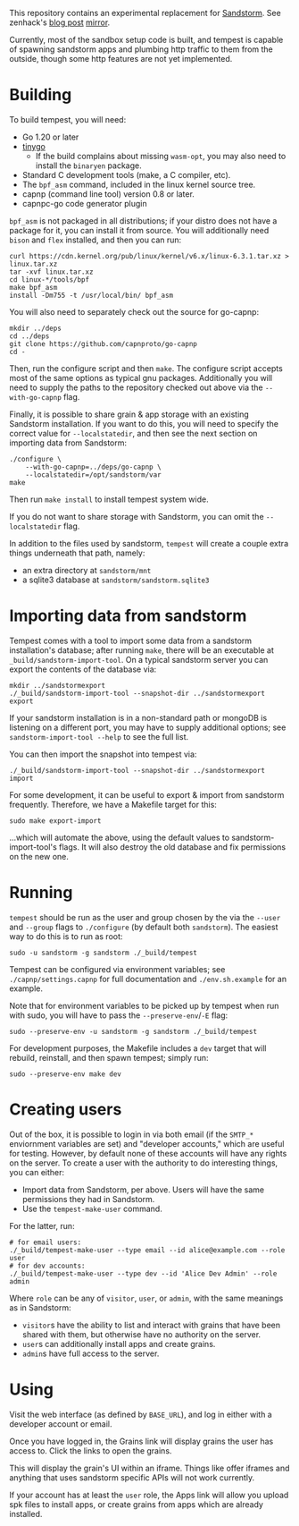 This repository contains an experimental replacement for [Sandstorm][1].
See zenhack's [blog post][2] [mirror][3].

Currently, most of the sandbox setup code is built, and tempest
is capable of spawning sandstorm apps and plumbing http traffic to them
from the outside, though some http features are not yet implemented.

# Building

To build tempest, you will need:

- Go 1.20 or later
- [tinygo](https://tinygo.org/)
  - If the build complains about missing `wasm-opt`, you may also need
    to install the `binaryen` package.
- Standard C development tools (make, a C compiler, etc).
- The `bpf_asm` command, included in the linux kernel source tree.
- capnp (command line tool) version 0.8 or later.
- capnpc-go code generator plugin

`bpf_asm` is not packaged in all distributions; if your distro does
not have a package for it, you can install it from source. You will
additionally need `bison` and `flex` installed, and then you can
run:

```
curl https://cdn.kernel.org/pub/linux/kernel/v6.x/linux-6.3.1.tar.xz > linux.tar.xz
tar -xvf linux.tar.xz
cd linux-*/tools/bpf
make bpf_asm
install -Dm755 -t /usr/local/bin/ bpf_asm
```

You will also need to separately check out the source for go-capnp:

```
mkdir ../deps
cd ../deps
git clone https://github.com/capnproto/go-capnp
cd -
```

Then, run the configure script and then `make`. The configure script
accepts most of the same options as typical gnu packages. Additionally
you will need to supply the paths to the repository checked out above
via the `--with-go-capnp` flag.

Finally, it is possible to share grain & app storage with an existing
Sandstorm installation. If you want to do this, you will need to specify
the correct value for `--localstatedir`, and then see the next section
on importing data from Sandstorm:

```
./configure \
    --with-go-capnp=../deps/go-capnp \
    --localstatedir=/opt/sandstorm/var
make
```

Then run `make install` to install tempest system wide.

If you do not want to share storage with Sandstorm, you can omit the
`--localstatedir` flag.

In addition to the files used by sandstorm, `tempest` will create a
couple extra things underneath that path, namely:

- an extra directory at `sandstorm/mnt`
- a sqlite3 database at `sandstorm/sandstorm.sqlite3`

# Importing data from sandstorm

Tempest comes with a tool to import some data from a sandstorm
installation's database; after running `make`, there will be
an executable at `_build/sandstorm-import-tool`. On a typical sandstorm
server you can export the contents of the database via:

```
mkdir ../sandstormexport
./_build/sandstorm-import-tool --snapshot-dir ../sandstormexport export
```

If your sandstorm installation is in a non-standard path or mongoDB is
listening on a different port, you may have to supply additional
options; see `sandstorm-import-tool --help` to see the full list.

You can then import the snapshot into tempest via:

```
./_build/sandstorm-import-tool --snapshot-dir ../sandstormexport import
```

For some development, it can be useful to export & import from sandstorm
frequently. Therefore, we have a Makefile target for this:

```
sudo make export-import
```

...which will automate the above, using the default values to
sandstorm-import-tool's flags. It will also destroy the old database
and fix permissions on the new one.

# Running

`tempest` should be run as the user and group chosen by the via
the `--user` and `--group` flags to `./configure` (by default both
`sandstorm`).  The easiest way to do this is to run as root:

```
sudo -u sandstorm -g sandstorm ./_build/tempest
```

Tempest can be configured via environment variables; see
`./capnp/settings.capnp` for full documentation and `./env.sh.example`
for an example.

Note that for environment variables to be picked up by tempest when run
with sudo, you will have to pass the `--preserve-env`/`-E` flag:

```
sudo --preserve-env -u sandstorm -g sandstorm ./_build/tempest
```

For development purposes, the Makefile includes a `dev` target that will
rebuild, reinstall, and then spawn tempest; simply run:

```
sudo --preserve-env make dev
```

# Creating users

Out of the box, it is possible to login in via both email (if the
`SMTP_*` enviornment variables are set) and "developer accounts," which
are useful for testing. However, by default none of these accounts will
have any rights on the server. To create a user with the authority to do
interesting things, you can either:

- Import data from Sandstorm, per above. Users will have the same
  permissions they had in Sandstorm.
- Use the `tempest-make-user` command.

For the latter, run:

```
# for email users:
./_build/tempest-make-user --type email --id alice@example.com --role user
# for dev accounts:
./_build/tempest-make-user --type dev --id 'Alice Dev Admin' --role admin
```

Where `role` can be any of `visitor`, `user`, or `admin`, with the same
meanings as in Sandstorm:

- `visitor`s have the ability to list and interact with grains that have
  been shared with them, but otherwise have no authority on the server.
- `user`s can additionally install apps and create grains.
- `admin`s have full access to the server.

# Using

Visit the web interface (as defined by `BASE_URL`), and log in either
with a developer account or email.

Once you have logged in, the Grains link will display grains the user
has access to. Click the links to open the grains.

This will display the grain's UI within an iframe. Things like
offer iframes and anything that uses sandstorm specific APIs will not
work currently.

If your account has at least the `user` role, the Apps link will
allow you upload spk files to install apps, or create grains from
apps which are already installed.

[1]: https://sandstorm.io
[2]: https://zenhack.net/2023/01/06/introducing-tempest.html
[3]: https://web.archive.org/web/20230602123052/https://zenhack.net/2023/01/06/introducing-tempest.html
